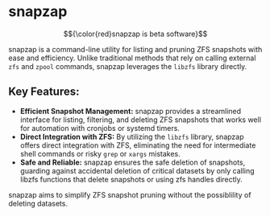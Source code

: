 # snapzap

$${\color{red}snapzap is beta software}$$

snapzap is a command-line utility for listing and pruning ZFS snapshots with ease and efficiency. Unlike traditional methods that rely on calling external `zfs` and `zpool` commands, snapzap leverages the `libzfs` library directly.

## Key Features:
- **Efficient Snapshot Management:** snapzap provides a streamlined interface for listing, filtering, and deleting ZFS snapshots that works well for automation with cronjobs or systemd timers.
- **Direct Integration with ZFS:** By utilizing the `libzfs` library, snapzap offers direct integration with ZFS, eliminating the need for intermediate shell commands or risky `grep` or `xargs` mistakes.
- **Safe and Reliable:** snapzap ensures the safe deletion of snapshots, guarding against accidental deletion of critical datasets by only calling libzfs functions that delete snapshots or using zfs handles directly.

snapzap aims to simplify ZFS snapshot pruning without the possiblility of deleting datasets. 
